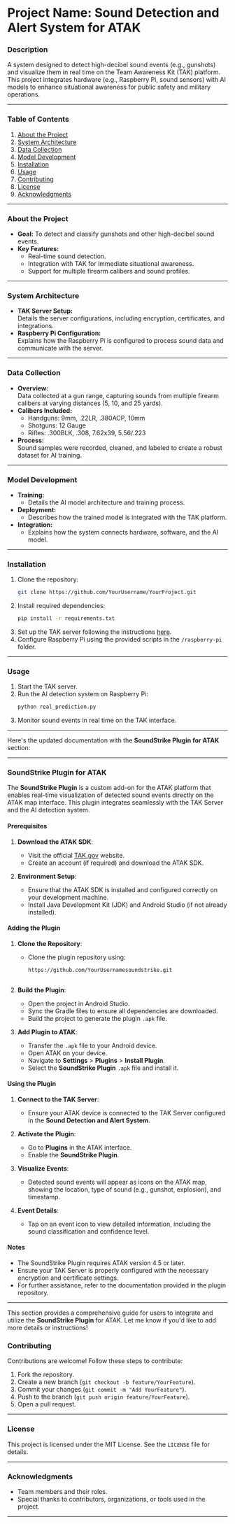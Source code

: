 # **Project Name: Sound Detection and Alert System for ATAK**

### **Description**
A system designed to detect high-decibel sound events (e.g., gunshots) and visualize them in real time on the Team Awareness Kit (TAK) platform. This project integrates hardware (e.g., Raspberry Pi, sound sensors) with AI models to enhance situational awareness for public safety and military operations.

---

### **Table of Contents**
1. [About the Project](#about-the-project)  
2. [System Architecture](#system-architecture)  
3. [Data Collection](#data-collection)  
4. [Model Development](#model-development)  
5. [Installation](#installation)  
6. [Usage](#usage)  
7. [Contributing](#contributing)  
8. [License](#license)  
9. [Acknowledgments](#acknowledgments)

---

### **About the Project**
- **Goal:** To detect and classify gunshots and other high-decibel sound events.  
- **Key Features:**  
  - Real-time sound detection.  
  - Integration with TAK for immediate situational awareness.  
  - Support for multiple firearm calibers and sound profiles.  

---

### **System Architecture**
- **TAK Server Setup:**  
  Details the server configurations, including encryption, certificates, and integrations.  
- **Raspberry Pi Configuration:**  
  Explains how the Raspberry Pi is configured to process sound data and communicate with the server.  

---

### **Data Collection**
- **Overview:**  
  Data collected at a gun range, capturing sounds from multiple firearm calibers at varying distances (5, 10, and 25 yards).  
- **Calibers Included:**  
  - Handguns: 9mm, .22LR, .380ACP, 10mm  
  - Shotguns: 12 Gauge  
  - Rifles: .300BLK, .308, 7.62x39, 5.56/.223  
- **Process:**  
  Sound samples were recorded, cleaned, and labeled to create a robust dataset for AI training.

---

### **Model Development**
- **Training:**  
  - Details the AI model architecture and training process.  
- **Deployment:**  
  - Describes how the trained model is integrated with the TAK platform.  
- **Integration:**  
  - Explains how the system connects hardware, software, and the AI model.  

---

### **Installation**
1. Clone the repository:
   ```bash
   git clone https://github.com/YourUsername/YourProject.git
   ```
2. Install required dependencies:
   ```bash
   pip install -r requirements.txt
   ```
3. Set up the TAK server following the instructions [here](https://mytecknet.com/lets-build-a-tak-server/).  
4. Configure Raspberry Pi using the provided scripts in the `/raspberry-pi` folder.

---

### **Usage**
1. Start the TAK server.  
2. Run the AI detection system on Raspberry Pi:
   ```bash
   python real_prediction.py
   ```
3. Monitor sound events in real time on the TAK interface.

---
Here's the updated documentation with the **SoundStrike Plugin for ATAK** section:

---

### SoundStrike Plugin for ATAK

The **SoundStrike Plugin** is a custom add-on for the ATAK platform that enables real-time visualization of detected sound events directly on the ATAK map interface. This plugin integrates seamlessly with the TAK Server and the AI detection system.

#### Prerequisites
1. **Download the ATAK SDK**:
   - Visit the official [TAK.gov](https://tak.gov) website.
   - Create an account (if required) and download the ATAK SDK.

2. **Environment Setup**:
   - Ensure that the ATAK SDK is installed and configured correctly on your development machine.
   - Install Java Development Kit (JDK) and Android Studio (if not already installed).

#### Adding the Plugin
1. **Clone the Repository**:
   - Clone the plugin repository using:
     ```bash
     https://github.com/YourUsernamesoundstrike.git
    

2. **Build the Plugin**:
   - Open the project in Android Studio.
   - Sync the Gradle files to ensure all dependencies are downloaded.
   - Build the project to generate the plugin `.apk` file.

3. **Add Plugin to ATAK**:
   - Transfer the `.apk` file to your Android device.
   - Open ATAK on your device.
   - Navigate to **Settings** > **Plugins** > **Install Plugin**.
   - Select the **SoundStrike Plugin** `.apk` file and install it.

#### Using the Plugin
1. **Connect to the TAK Server**:
   - Ensure your ATAK device is connected to the TAK Server configured in the **Sound Detection and Alert System**.

2. **Activate the Plugin**:
   - Go to **Plugins** in the ATAK interface.
   - Enable the **SoundStrike Plugin**.

3. **Visualize Events**:
   - Detected sound events will appear as icons on the ATAK map, showing the location, type of sound (e.g., gunshot, explosion), and timestamp.

4. **Event Details**:
   - Tap on an event icon to view detailed information, including the sound classification and confidence level.

#### Notes
- The SoundStrike Plugin requires ATAK version 4.5 or later.
- Ensure your TAK Server is properly configured with the necessary encryption and certificate settings.
- For further assistance, refer to the documentation provided in the plugin repository.

--- 

This section provides a comprehensive guide for users to integrate and utilize the **SoundStrike Plugin** for ATAK. Let me know if you'd like to add more details or instructions!
### **Contributing**
Contributions are welcome! Follow these steps to contribute:
1. Fork the repository.  
2. Create a new branch (`git checkout -b feature/YourFeature`).  
3. Commit your changes (`git commit -m "Add YourFeature"`).  
4. Push to the branch (`git push origin feature/YourFeature`).  
5. Open a pull request.

---

### **License**
This project is licensed under the MIT License. See the `LICENSE` file for details.

---

### **Acknowledgments**
- Team members and their roles.
- Special thanks to contributors, organizations, or tools used in the project.

---


